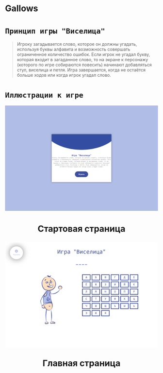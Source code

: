 # Gallows
# `Принцип игры "Виселица"`
> Игроку загадывается слово, которое он должны угадать, используя буквы алфавита и возможность совершать ограниченное количество ошибок. Если игрок не угадал букву, которая входит в загаданное слово, то на экране к персонажу (которого по игре собираются повесить) начинают добавляться стул, виселица и петля. Игра завершается, когда не остаётся больше ходов или когда игрок угадал слово.
# `Иллюстрации к игре`
<div align="center">
  <img src="screenshot//screenshot_0.png" width="750" alt="Стартовая страница"/>
  <p><h1>Стартовая страница</p>
  <img src="screenshot//screenshot_1.png" width="750" alt="Главная страница"/>
  <p>Главная страница</p>
</div>
